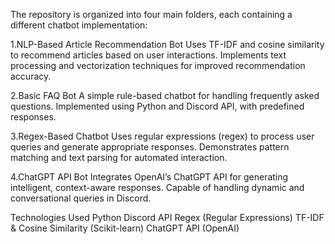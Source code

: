 The repository is organized into four main folders, each containing a different chatbot implementation:

1.NLP-Based Article Recommendation Bot
  Uses TF-IDF and cosine similarity to recommend articles based on user interactions.
  Implements text processing and vectorization techniques for improved recommendation accuracy.

2.Basic FAQ Bot
  A simple rule-based chatbot for handling frequently asked questions.
  Implemented using Python and Discord API, with predefined responses.

3.Regex-Based Chatbot
  Uses regular expressions (regex) to process user queries and generate appropriate responses.
  Demonstrates pattern matching and text parsing for automated interaction.

4.ChatGPT API Bot
  Integrates OpenAI’s ChatGPT API for generating intelligent, context-aware responses.
  Capable of handling dynamic and conversational queries in Discord.

Technologies Used
  Python
  Discord API
  Regex (Regular Expressions)
  TF-IDF & Cosine Similarity (Scikit-learn)
  ChatGPT API (OpenAI)
